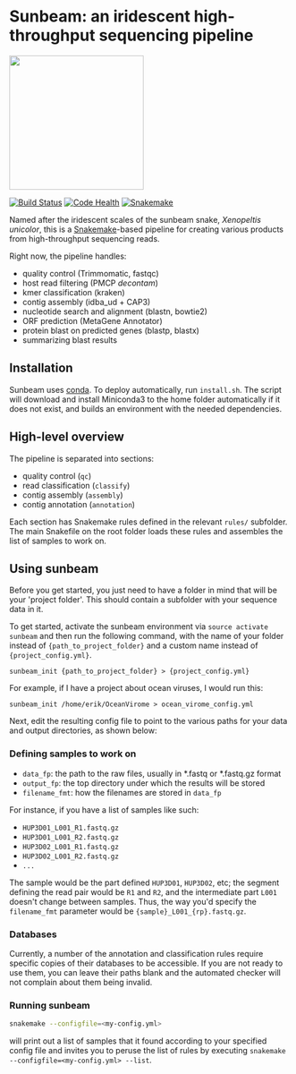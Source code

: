 # Sunbeam: an iridescent high-throughput sequencing pipeline 
<img src="http://i.imgur.com/VW3pvQM.jpg" width=240> 

[![Build Status](https://travis-ci.org/eclarke/sunbeam.svg?branch=master)](https://travis-ci.org/eclarke/sunbeam) 
[![Code Health](https://landscape.io/github/eclarke/sunbeam/master/landscape.svg?style=flat)](https://landscape.io/github/eclarke/sunbeam/master)
[![Snakemake](https://img.shields.io/badge/snakemake-≥3.5.2-brightgreen.svg?style=flat)](http://snakemake.bitbucket.org)


Named after the iridescent scales of the sunbeam snake, _Xenopeltis unicolor_,
this is a [Snakemake](https://bitbucket.org/snakemake/snakemake/)-based pipeline
for creating various products from high-throughput sequencing reads.

Right now, the pipeline handles:

- quality control (Trimmomatic, fastqc)
- host read filtering (PMCP _decontam_)
- kmer classification (kraken)
- contig assembly (idba_ud + CAP3)
- nucleotide search and alignment (blastn, bowtie2)
- ORF prediction (MetaGene Annotator)
- protein blast on predicted genes (blastp, blastx)
- summarizing blast results

## Installation

Sunbeam uses [conda](http://conda.pydata.org/miniconda.html). To deploy
automatically, run `install.sh`. The script will download and install Miniconda3
to the home folder automatically if it does not exist, and builds an environment
with the needed dependencies.

## High-level overview

The pipeline is separated into sections: 

- quality control (`qc`)
- read classification (`classify`)
- contig assembly (`assembly`)
- contig annotation (`annotation`)

Each section has Snakemake rules defined in the relevant `rules/` subfolder. The
main Snakefile on the root folder loads these rules and assembles the list of
samples to work on.

## Using sunbeam

Before you get started, you just need to have a folder in mind that will be your
'project folder'. This should contain a subfolder with your sequence data
in it.

To get started, activate the sunbeam environment via `source activate sunbeam` 
and then run the following command, with the name of your folder instead of
`{path_to_project_folder}` and a custom name instead of `{project_config.yml}`.

```
sunbeam_init {path_to_project_folder} > {project_config.yml}
```

For example, if I have a project about ocean viruses, I would run this:

`sunbeam_init /home/erik/OceanVirome > ocean_virome_config.yml`

Next, edit the resulting config file to point to the various paths for your data and
output directories, as shown below:

### Defining samples to work on

- `data_fp`: the path to the raw files, usually in *.fastq or *.fastq.gz format
- `output_fp`: the top directory under which the results will be stored
- `filename_fmt`: how the filenames are stored in `data_fp`
  
For instance, if you have a list of samples like such:

- `HUP3D01_L001_R1.fastq.gz`
- `HUP3D01_L001_R2.fastq.gz`
- `HUP3D02_L001_R1.fastq.gz`
- `HUP3D02_L001_R2.fastq.gz`
- `...`
	
The sample would be the part defined `HUP3D01`, `HUP3D02`, etc; the segment
defining the read pair would be `R1` and `R2`, and the intermediate part `L001`
doesn't change between samples. Thus, the way you'd specify the `filename_fmt`
parameter would be `{sample}_L001_{rp}.fastq.gz`.

### Databases

Currently, a number of the annotation and classification rules require specific
copies of their databases to be accessible. If you are not ready to use them,
you can leave their paths blank and the automated checker will not complain
about them being invalid. 

### Running sunbeam

```sh
snakemake --configfile=<my-config.yml>
```

will print out a list of samples that it found according to your specified
config file and invites you to peruse the list of rules by executing 
`snakemake --configfile=<my-config.yml> --list`.
